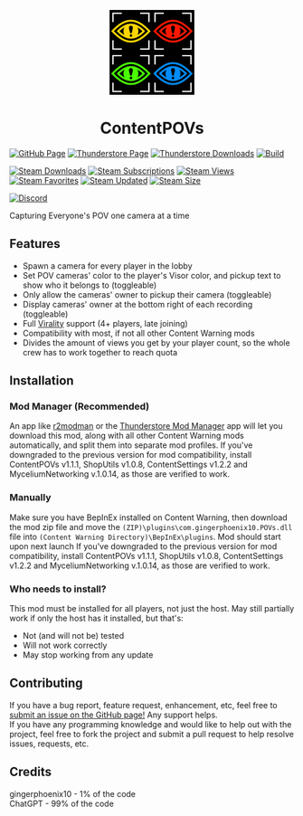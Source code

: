 <p align="center"><img src="https://raw.githubusercontent.com/gingerphoenix10/ContentPOVs/main/logo.png" width="150"/></p><h1 align="center">ContentPOVs</h1>

[![GitHub Page](https://img.shields.io/badge/GitHub-ContentPOVs-blue?logo=github&style=for-the-badge)](https://github.com/gingerphoenix10/ContentPOVs/)
[![Thunderstore Page](https://img.shields.io/thunderstore/v/gingerphoenix10/ContentPOVs?style=for-the-badge&logo=thunderstore)](https://thunderstore.io/c/content-warning/p/gingerphoenix10/ContentPOVs/)
[![Thunderstore Downloads](https://img.shields.io/thunderstore/dt/gingerphoenix10/ContentPOVs?style=for-the-badge&logo=thunderstore&logoColor=white)](https://thunderstore.io/c/content-warning/p/gingerphoenix10/ContentPOVs)
[![Build](https://img.shields.io/github/actions/workflow/status/gingerphoenix10/ContentPOVs/build.yml?style=for-the-badge&logo=github&branch=main)](https://github.com/gingerphoenix10/ContentPOVs/actions/workflows/build.yml)

[![Steam Downloads](https://img.shields.io/steam/downloads/3382770586?style=for-the-badge&logo=steam)](https://steamcommunity.com/sharedfiles/filedetails/?id=3382770586)
[![Steam Subscriptions](https://img.shields.io/steam/subscriptions/3382770586?style=for-the-badge&logo=steam)](https://steamcommunity.com/sharedfiles/filedetails/?id=3382770586)
[![Steam Views](https://img.shields.io/steam/views/3382770586?style=for-the-badge&logo=steam)](https://steamcommunity.com/sharedfiles/filedetails/?id=3382770586)
[![Steam Favorites](https://img.shields.io/steam/favorites/3382770586?style=for-the-badge&logo=steam)](https://steamcommunity.com/sharedfiles/filedetails/?id=3382770586)
[![Steam Updated](https://img.shields.io/steam/update-date/3382770586?style=for-the-badge&logo=steam)](https://steamcommunity.com/sharedfiles/filedetails/?id=3382770586)
[![Steam Size](https://img.shields.io/steam/size/3382770586?style=for-the-badge&logo=steam)](https://steamcommunity.com/sharedfiles/filedetails/?id=3382770586)

[![Discord](https://img.shields.io/discord/1166129414547980459?logo=discord&logoColor=white&label=discord&color=3b6cff&style=for-the-badge)](https://discord.gg/TZ8qW4HRsG)

Capturing Everyone's POV one camera at a time

## Features
- Spawn a camera for every player in the lobby
- Set POV cameras' color to the player's Visor color, and pickup text to show who it belongs to (toggleable)
- Only allow the cameras' owner to pickup their camera (toggleable)
- Display cameras' owner at the bottom right of each recording (toggleable)
- Full [Virality](https://thunderstore.io/c/content-warning/p/MaxWasUnavailable/Virality/) support (4+ players, late joining)
- Compatibility with most, if not all other Content Warning mods
- Divides the amount of views you get by your player count, so the whole crew has to work together to reach quota

## Installation

### Mod Manager (Recommended)
An app like [r2modman](https://thunderstore.io/c/content-warning/p/ebkr/r2modman/) or the [Thunderstore Mod Manager](https://www.overwolf.com/app/Thunderstore-Thunderstore_Mod_Manager) app will let you download this mod, along with all other Content Warning mods automatically, and split them into separate mod profiles.
If you've downgraded to the previous version for mod compatibility, install ContentPOVs v1.1.1, ShopUtils v1.0.8, ContentSettings v1.2.2 and MyceliumNetworking v.1.0.14, as those are verified to work.

### Manually
Make sure you have BepInEx installed on Content Warning, then download the mod zip file and move the `(ZIP)\plugins\com.gingerphoenix10.POVs.dll` file into `(Content Warning Directory)\BepInEx\plugins`. Mod should start upon next launch
If you've downgraded to the previous version for mod compatibility, install ContentPOVs v1.1.1, ShopUtils v1.0.8, ContentSettings v1.2.2 and MyceliumNetworking v.1.0.14, as those are verified to work.

### Who needs to install?
This mod must be installed for all players, not just the host. May still partially work if only the host has it installed, but that's:
- Not (and will not be) tested
- Will not work correctly
- May stop working from any update

## Contributing
If you have a bug report, feature request, enhancement, etc, feel free to [submit an issue on the GitHub page!](https://github.com/gingerphoenix10/ContentPOVs/issues) Any support helps.<br>
If you have any programming knowledge and would like to help out with the project, feel free to fork the project and submit a pull request to help resolve issues, requests, etc.

## Credits
gingerphoenix10 - 1% of the code<br>
ChatGPT - 99% of the code
